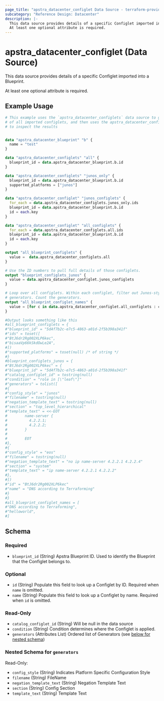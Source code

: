 ```yaml
---
page_title: "apstra_datacenter_configlet Data Source - terraform-provider-apstra"
subcategory: "Reference Design: Datacenter"
description: |-
  This data source provides details of a specific Configlet imported into a Blueprint.
  At least one optional attribute is required.
---
```


# apstra_datacenter_configlet (Data Source)

This data source provides details of a specific Configlet imported into a Blueprint.

At least one optional attribute is required.


## Example Usage

```terraform
# This example uses the `apstra_datacenter_configlets` data source to get a list
# of all imported configlets, and then uses the apstra_datacenter_configlet data source
# to inspect the results


data "apstra_datacenter_blueprint" "b" {
  name = "test"
}

data "apstra_datacenter_configlets" "all" {
  blueprint_id = data.apstra_datacenter_blueprint.b.id
}

data "apstra_datacenter_configlets" "junos_only" {
  blueprint_id = data.apstra_datacenter_blueprint.b.id
  supported_platforms = ["junos"]
}

data "apstra_datacenter_configlet" "junos_configlets" {
  for_each = data.apstra_datacenter_configlets.junos_only.ids
  blueprint_id = data.apstra_datacenter_blueprint.b.id
  id = each.key
}

data "apstra_datacenter_configlet" "all_configlets" {
  for_each = data.apstra_datacenter_configlets.all.ids
  blueprint_id = data.apstra_datacenter_blueprint.b.id
  id = each.key
}

output "all_blueprint_configlets" {
  value =  data.apstra_datacenter_configlets.all
}

# Use the ID numbers to pull full details of those configlets.
output "blueprint_configlets_junos" {
  value = data.apstra_datacenter_configlet.junos_configlets
}

# Loop over all configlets. Within each configlet, filter out Junos-style
# generators. Count the generators.
output "all_blueprint_configlet_names" {
  value = [for c in data.apstra_datacenter_configlet.all_configlets : c.name]
}

#Output looks something like this
#all_blueprint_configlets = {
#"blueprint_id" = "5d4f7b2c-e7c5-4863-a01d-2f5b398a341f"
#"ids" = toset([
#"BtJ6dr2Rg002XLP6kec",
#"bisaaVp66kSkdOwLe2A",
#])
#"supported_platforms" = toset(null) /* of string */
#}
#blueprint_configlets_junos = {
#"BtJ6dr2Rg002XLP6kec" = {
#"blueprint_id" = "5d4f7b2c-e7c5-4863-a01d-2f5b398a341f"
#"catalog_configlet_id" = tostring(null)
#"condition" = "role in [\"leaf\"]"
#"generators" = tolist([
#{
#"config_style" = "junos"
#"filename" = tostring(null)
#"negation_template_text" = tostring(null)
#"section" = "top_level_hierarchical"
#"template_text" = <<-EOT
#        name-server {
#          4.2.2.1;
#          4.2.2.2;
#        }
#
#        EOT
#},
#{
#"config_style" = "eos"
#"filename" = tostring(null)
#"negation_template_text" = "no ip name-server 4.2.2.1 4.2.2.4"
#"section" = "system"
#"template_text" = "ip name-server 4.2.2.1 4.2.2.2"
#},
#])
#"id" = "BtJ6dr2Rg002XLP6kec"
#"name" = "DNS according to Terraforming"
#}
#}
#all_blueprint_configlet_names = [
#"DNS according to Terraforming",
#"helloworld",
#]
```

<!-- schema generated by tfplugindocs -->
## Schema

### Required

- `blueprint_id` (String) Apstra Blueprint ID. Used to identify the Blueprint that the Configlet belongs to.

### Optional

- `id` (String) Populate this field to look up a Configlet by ID. Required when `name` is omitted.
- `name` (String) Populate this field to look up a Configlet by name. Required when `id` is omitted.

### Read-Only

- `catalog_configlet_id` (String) Will be null in the data source
- `condition` (String) Condition determines where the Configlet is applied.
- `generators` (Attributes List) Ordered list of Generators (see [below for nested schema](#nestedatt--generators))

<a id="nestedatt--generators"></a>
### Nested Schema for `generators`

Read-Only:

- `config_style` (String) Indicates Platform Specific Configuration Style
- `filename` (String) FileName
- `negation_template_text` (String) Negation Template Text
- `section` (String) Config Section
- `template_text` (String) Template Text
